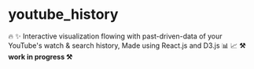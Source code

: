 # youtube_history

🔥 ✨ Interactive visualization flowing with past-driven-data of your YouTube's watch & search history, Made using React.js and D3.js 📊 📈 **⚒ work in progress ⚒**
